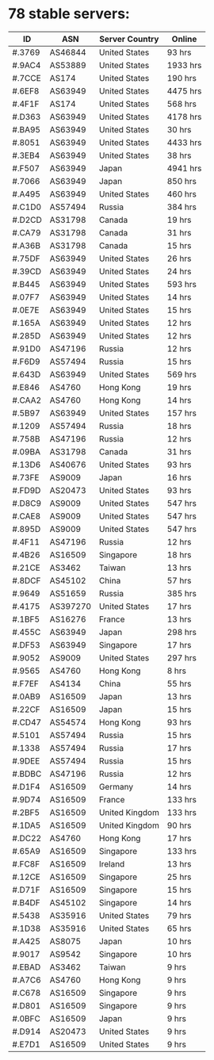 # 78 stable servers:

| ID | ASN | Server Country | Online |
| ------ | ------ | ------ | ------ |
| #.3769 | AS46844 | United States | 93 hrs |
| #.9AC4 | AS53889 | United States | 1933 hrs |
| #.7CCE | AS174 | United States | 190 hrs |
| #.6EF8 | AS63949 | United States | 4475 hrs |
| #.4F1F | AS174 | United States | 568 hrs |
| #.D363 | AS63949 | United States | 4178 hrs |
| #.BA95 | AS63949 | United States | 30 hrs |
| #.8051 | AS63949 | United States | 4433 hrs |
| #.3EB4 | AS63949 | United States | 38 hrs |
| #.F507 | AS63949 | Japan | 4941 hrs |
| #.7066 | AS63949 | Japan | 850 hrs |
| #.A495 | AS63949 | United States | 460 hrs |
| #.C1D0 | AS57494 | Russia | 384 hrs |
| #.D2CD | AS31798 | Canada | 19 hrs |
| #.CA79 | AS31798 | Canada | 31 hrs |
| #.A36B | AS31798 | Canada | 15 hrs |
| #.75DF | AS63949 | United States | 26 hrs |
| #.39CD | AS63949 | United States | 24 hrs |
| #.B445 | AS63949 | United States | 593 hrs |
| #.07F7 | AS63949 | United States | 14 hrs |
| #.0E7E | AS63949 | United States | 15 hrs |
| #.165A | AS63949 | United States | 12 hrs |
| #.285D | AS63949 | United States | 12 hrs |
| #.91D0 | AS47196 | Russia | 12 hrs |
| #.F6D9 | AS57494 | Russia | 15 hrs |
| #.643D | AS63949 | United States | 569 hrs |
| #.E846 | AS4760 | Hong Kong | 19 hrs |
| #.CAA2 | AS4760 | Hong Kong | 14 hrs |
| #.5B97 | AS63949 | United States | 157 hrs |
| #.1209 | AS57494 | Russia | 18 hrs |
| #.758B | AS47196 | Russia | 12 hrs |
| #.09BA | AS31798 | Canada | 31 hrs |
| #.13D6 | AS40676 | United States | 93 hrs |
| #.73FE | AS9009 | Japan | 16 hrs |
| #.FD9D | AS20473 | United States | 93 hrs |
| #.D8C9 | AS9009 | United States | 547 hrs |
| #.CAE8 | AS9009 | United States | 547 hrs |
| #.895D | AS9009 | United States | 547 hrs |
| #.4F11 | AS47196 | Russia | 12 hrs |
| #.4B26 | AS16509 | Singapore | 18 hrs |
| #.21CE | AS3462 | Taiwan | 13 hrs |
| #.8DCF | AS45102 | China | 57 hrs |
| #.9649 | AS51659 | Russia | 385 hrs |
| #.4175 | AS397270 | United States | 17 hrs |
| #.1BF5 | AS16276 | France | 13 hrs |
| #.455C | AS63949 | Japan | 298 hrs |
| #.DF53 | AS63949 | Singapore | 17 hrs |
| #.9052 | AS9009 | United States | 297 hrs |
| #.9565 | AS4760 | Hong Kong | 8 hrs |
| #.F7EF | AS4134 | China | 55 hrs |
| #.0AB9 | AS16509 | Japan | 13 hrs |
| #.22CF | AS16509 | Japan | 15 hrs |
| #.CD47 | AS54574 | Hong Kong | 93 hrs |
| #.5101 | AS57494 | Russia | 15 hrs |
| #.1338 | AS57494 | Russia | 17 hrs |
| #.9DEE | AS57494 | Russia | 15 hrs |
| #.BDBC | AS47196 | Russia | 12 hrs |
| #.D1F4 | AS16509 | Germany | 14 hrs |
| #.9D74 | AS16509 | France | 133 hrs |
| #.2BF5 | AS16509 | United Kingdom | 133 hrs |
| #.1DA5 | AS16509 | United Kingdom | 90 hrs |
| #.DC22 | AS4760 | Hong Kong | 17 hrs |
| #.65A9 | AS16509 | Singapore | 133 hrs |
| #.FC8F | AS16509 | Ireland | 13 hrs |
| #.12CE | AS16509 | Singapore | 25 hrs |
| #.D71F | AS16509 | Singapore | 15 hrs |
| #.B4DF | AS45102 | Singapore | 14 hrs |
| #.5438 | AS35916 | United States | 79 hrs |
| #.1D38 | AS35916 | United States | 65 hrs |
| #.A425 | AS8075 | Japan | 10 hrs |
| #.9017 | AS9542 | Singapore | 10 hrs |
| #.EBAD | AS3462 | Taiwan | 9 hrs |
| #.A7C6 | AS4760 | Hong Kong | 9 hrs |
| #.C678 | AS16509 | Singapore | 9 hrs |
| #.D801 | AS16509 | Singapore | 9 hrs |
| #.0BFC | AS16509 | Japan | 9 hrs |
| #.D914 | AS20473 | United States | 9 hrs |
| #.E7D1 | AS16509 | United States | 9 hrs |

